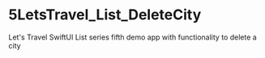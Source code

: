 # 5LetsTravel_List_DeleteCity
Let's Travel SwiftUI List series fifth demo app with functionality to delete a city
